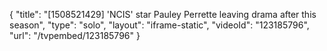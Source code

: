 {
    "title": "[1508521429] 'NCIS' star Pauley Perrette leaving drama after this season",
    "type": "solo",
    "layout": "iframe-static",
    "videoId": "123185796",
    "url": "\/tvpembed\/123185796"
}